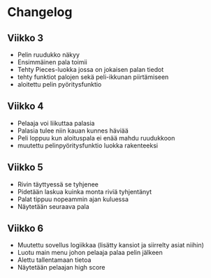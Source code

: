 # Changelog

## Viikko 3
* Pelin ruudukko näkyy
* Ensimmäinen pala toimii
* Tehty Pieces-luokka jossa on jokaisen palan tiedot
* tehty funktiot palojen sekä peli-ikkunan piirtämiseen
* aloitettu pelin pyöritysfunktio

## Viikko 4
* Pelaaja voi liikuttaa palasia
* Palasia tulee niin kauan kunnes häviää
* Peli loppuu kun aloituspala ei enää mahdu ruudukkoon
* muutettu pelinpyöritysfunktio luokka rakenteeksi

## Viikko 5
* Rivin täyttyessä se tyhjenee
* Pidetään laskua kuinka monta riviä tyhjentänyt
* Palat tippuu nopeammin ajan kuluessa
* Näytetään seuraava pala

## Viikko 6
* Muutettu sovellus logiikkaa (lisätty kansiot ja siirrelty asiat niihin)
* Luotu main menu johon pelaaja palaa pelin jälkeen
* Alettu tallentamaan tietoa
* Näytetään pelaajan high score